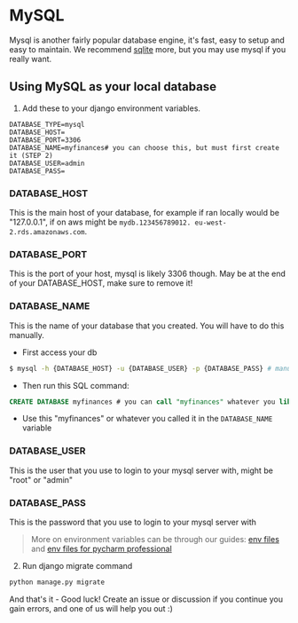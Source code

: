 # MySQL

Mysql is another fairly popular database engine, it's fast, easy to setup and easy to maintain. We recommend
[sqlite](sqlite.md) more, but you may use mysql if you really want.

## Using MySQL as your local database

1. Add these to your django environment variables.

```dotenv
DATABASE_TYPE=mysql
DATABASE_HOST=
DATABASE_PORT=3306
DATABASE_NAME=myfinances# you can choose this, but must first create it (STEP 2)
DATABASE_USER=admin
DATABASE_PASS=
```

### DATABASE_HOST

This is the main host of your database, for example if ran locally would be "127.0.0.1", if on aws might be `mydb.123456789012.
eu-west-2.rds.amazonaws.com`.

### DATABASE_PORT

This is the port of your host, mysql is likely 3306 though. May be at the end of your DATABASE_HOST, make sure to remove it!

### DATABASE_NAME

This is the name of your database that you created. You will have to do this manually.

- First access your db

```bash
$ mysql -h {DATABASE_HOST} -u {DATABASE_USER} -p {DATABASE_PASS} # manually fill out the values in brackets {}
```

- Then run this SQL command:

```sql
CREATE DATABASE myfinances # you can call "myfinances" whatever you like
```

- Use this "myfinances" or whatever you called it in the `DATABASE_NAME` variable

### DATABASE_USER

This is the user that you use to login to your mysql server with, might be "root" or "admin"

### DATABASE_PASS

This is the password that you use to login to your mysql server with

> More on environment variables can be through our guides: [env files](getting-setup/other-environments/env-variables) and
[env files for pycharm professional](getting-setup/pycharm/env-variables)

2. Run django migrate command

```bash
python manage.py migrate
```

And that's it - Good luck! Create an issue or discussion if you continue you gain errors, and one of us will help you out :)
